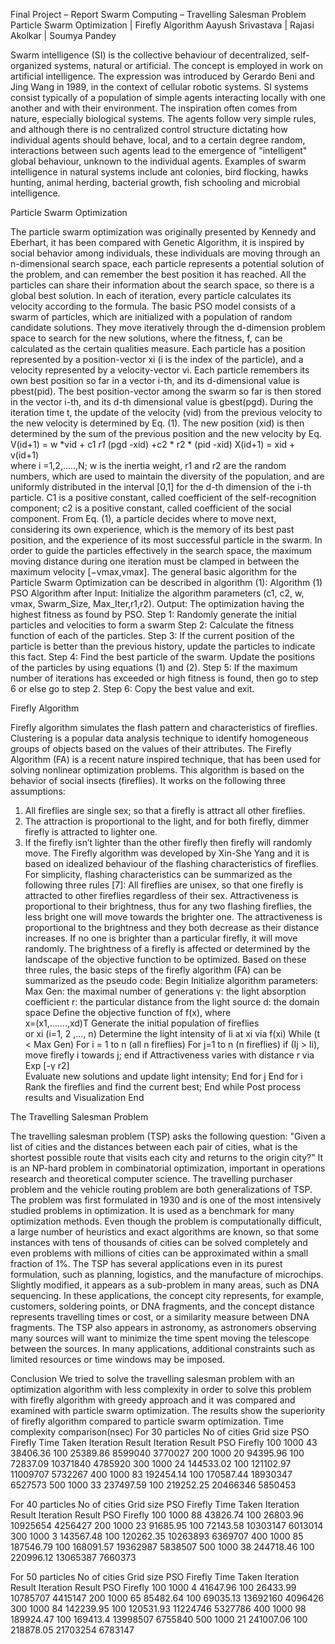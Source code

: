 Final Project – Report
Swarm Computing – Travelling Salesman Problem
Particle Swarm Optimization | Firefly Algorithm
Aayush Srivastava | Rajasi Akolkar | Soumya Pandey



 

Swarm intelligence (SI) is the collective behaviour of decentralized, self-organized systems, natural or artificial. The concept is employed in work on artificial intelligence. The expression was introduced by Gerardo Beni and Jing Wang in 1989, in the context of cellular robotic systems.
SI systems consist typically of a population of simple agents interacting locally with one another and with their environment. The inspiration often comes from nature, especially biological systems. The agents follow very simple rules, and although there is no centralized control structure dictating how individual agents should behave, local, and to a certain degree random, interactions between such agents lead to the emergence of "intelligent" global behaviour, unknown to the individual agents. Examples of swarm intelligence in natural systems include ant colonies, bird flocking, hawks hunting, animal herding, bacterial growth, fish schooling and microbial intelligence.







Particle Swarm Optimization
 
The particle swarm optimization was originally presented by Kennedy and Eberhart, it has been compared with Genetic Algorithm, it is inspired by social behavior among individuals, these individuals are moving through an n-dimensional search space, each particle represents a potential solution of the problem, and can remember the best position it has reached. All the particles can share their information about the search space, so there is a global best solution. In each of iteration, every particle calculates its velocity according to the formula.
The basic PSO model consists of a swarm of particles, which are initialized with a population of random candidate solutions. They move iteratively through the d-dimension problem space to search for the new solutions, where the fitness, f, can be calculated as the certain qualities measure. Each particle has a position represented by a position-vector xi (i is the index of the particle), and a velocity represented by a velocity-vector vi.  Each particle remembers its own best position so far in a vector i-th, and its d-dimensional value is pbest(pid). The best position-vector among the swarm so far is then stored in the vector i-th, and its d-th dimensional value is gbest(pgd). During the iteration time t, the update of the velocity (vid) from the previous velocity to the new velocity is determined by Eq. (1). The new position (xid) is then determined by the sum of the previous position and the new velocity by Eq.
V(id+1) = w *vid + c1 *r1* (pgd -xid) +c2 * r2 * (pid -xid) 
X(id+1) = xid + v(id+1)        
where i =1,2,…..,N; w is the inertia weight, r1 and r2 are the random numbers, which are used to maintain the diversity of the population, and are uniformly distributed in the interval [0,1]  for  the  d-th  dimension  of  the i-th  particle.  C1 is a positive constant, called coefficient of the self-recognition component; c2 is a positive constant, called coefficient of the social component. From Eq. (1), a particle decides where to move next, considering its own experience, which is the memory of its best past position, and the experience of its most successful particle in the swarm. In order to guide the particles effectively in the search space, the maximum moving distance during one iteration must be clamped in between the maximum velocity [−vmax,vmax]. The general basic algorithm for the Particle Swarm Optimization can be described in algorithm (1): Algorithm (1) PSO Algorithm after Input: Initialize the algorithm parameters (c1, c2, w, vmax, Swarm_Size, Max_Iter,r1,r2).
Output: The optimization having the highest fitness as found
by PSO.
Step 1: Randomly generate the initial particles and velocities to form a swarm
Step 2: Calculate the fitness function of each of the particles. 
Step 3: If the current position of the particle is better than the previous history, update the particles to indicate this fact. 
Step 4:  Find the best particle of the swarm.  Update the positions of the particles by using equations (1) and (2). 
Step 5: If the maximum   number of iterations has exceeded or high fitness is found, then  go to step 6 or else go to step 2. 
Step 6: Copy the best value and exit. 


Firefly Algorithm
 
Firefly algorithm simulates the flash pattern and characteristics of fireflies. Clustering is a popular data analysis technique to identify homogeneous groups of objects based on the values of their attributes.
The Firefly Algorithm (FA) is a recent nature inspired technique, that has been used for solving nonlinear optimization problems. This algorithm is based on the behavior of social insects (fireflies).
It works on the following three assumptions:
1. All fireflies are single sex; so that a firefly is attract all other fireflies.
2. The attraction is proportional to the light, and for both firefly, dimmer firefly is attracted to lighter one.
3. If the firefly isn’t lighter than the other firefly then firefly will randomly move.
The Firefly algorithm was developed by Xin-She Yang and it is based on idealized behaviour of the flashing characteristics of fireflies. For simplicity, flashing characteristics can be summarized as the following three rules [7]: All fireflies are unisex, so that one firefly is attracted to other fireflies regardless of their sex. Attractiveness is proportional to their brightness, thus for any two flashing fireflies, the less bright one will move towards the brighter one. The attractiveness is proportional to the brightness and they both decrease as their distance increases.  If no one is brighter than a particular firefly, it will move randomly. The brightness of a firefly is affected or determined by the landscape of the objective function to be optimized. Based on these three rules, the basic steps of the firefly algorithm (FA) can be summarized as 
the pseudo code:
Begin 
     Initialize algorithm parameters: 
        Max Gen: the maximal number of generations 
        γ: the light absorption coefficient 
        r: the particular distance from the light source 
       d: the domain space 
  Define the objective function of f(x), where    
     x=(x1,.......,xd)T 
  Generate the initial population of fireflies  
   or xi (i=1, 2 ,..., n) 
   Determine the light intensity of Ii at xi via f(xi) 
      While (t < Max Gen) 
          For i = 1 to n (all n fireflies) 
          For j=1 to n (n fireflies) 
          if (Ij > Ii), move firefly i towards j; end if 
      Attractiveness varies with distance r via Exp [-γ r2]               
      Evaluate new solutions and update light intensity; 
                 End for j 
                 End for i 
      Rank the fireflies and find the current best; 
     End while 
           Post process results and Visualization 
     End


The Travelling Salesman Problem
 
The travelling salesman problem (TSP) asks the following question: "Given a list of cities and the distances between each pair of cities, what is the shortest possible route that visits each city and returns to the origin city?" It is an NP-hard problem in combinatorial optimization, important in operations research and theoretical computer science.
The travelling purchaser problem and the vehicle routing problem are both generalizations of TSP.
The problem was first formulated in 1930 and is one of the most intensively studied problems in optimization. It is used as a benchmark for many optimization methods. Even though the problem is computationally difficult, a large number of heuristics and exact algorithms are known, so that some instances with tens of thousands of cities can be solved completely and even problems with millions of cities can be approximated within a small fraction of 1%.
The TSP has several applications even in its purest formulation, such as planning, logistics, and the manufacture of microchips. Slightly modified, it appears as a sub-problem in many areas, such as DNA sequencing. In these applications, the concept city represents, for example, customers, soldering points, or DNA fragments, and the concept distance represents travelling times or cost, or a similarity measure between DNA fragments. The TSP also appears in astronomy, as astronomers observing many sources will want to minimize the time spent moving the telescope between the sources. In many applications, additional constraints such as limited resources or time windows may be imposed.



Conclusion
We tried to solve the travelling salesman problem with an optimization algorithm with less complexity in order to solve this problem with firefly algorithm with greedy approach and it was compared and examined with particle swarm optimization. The results show the superiority of firefly algorithm compared to particle swarm optimization.
Time complexity comparison(nsec)
For 30 particles
No of cities	Grid size	PSO	Firefly	Time Taken
		Iteration	Result	Iteration	Result	PSO	Firefly
100	1000	43	38406.36	100	25389.86	8599040	3770027
200	1000	20	94395.96	100	72837.09	10371840	4785920
300	1000	24	144533.02	100	121102.97	11009707	5732267
400	1000	83	192454.14	100	170587.44	18930347	6527573
500	1000	33	237497.59	100	219252.25	20466346	5850453

For 40 particles
No of cities	Grid size	PSO	Firefly	Time Taken
		Iteration	Result	Iteration	Result	PSO	Firefly
100	1000	88	43826.74	100	26803.96	10925654	4256427
200	1000	23	91685.95	100	72143.58	10303147	6013014
300	1000	3	143567.48	100	120262.35	10263893	6369707
400	1000	85	187546.79	100	168091.57	19362987	5838507
500	1000	38	244718.46	100	220996.12	13065387	7660373

For 50 particles
No of cities	Grid size	PSO	Firefly	Time Taken
		Iteration	Result	Iteration	Result	PSO	Firefly
100	1000	4	41647.96	100	26433.99	10785707	4415147
200	1000	65	85482.64	100	69035.13	13692160	4096426
300	1000	84	142239.95	100	120531.93	11224746	5327786
400	1000	98	189924.47	100	169413.4	13998507	6755840
500	1000	21	241007.06	100	218878.05	21703254	6783147


